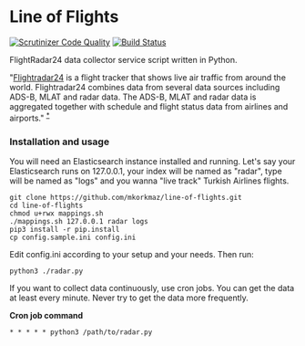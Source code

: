 # Line of Flights
[![Scrutinizer Code Quality](https://scrutinizer-ci.com/g/mkorkmaz/line-of-flights/badges/quality-score.png?b=master)](https://scrutinizer-ci.com/g/mkorkmaz/line-of-flights/?branch=master) [![Build Status](https://scrutinizer-ci.com/g/mkorkmaz/line-of-flights/badges/build.png?b=master)](https://scrutinizer-ci.com/g/mkorkmaz/line-of-flights/build-status/master)

FlightRadar24 data collector service script written in Python.

"[Flightradar24](https://www.flightradar24.com) is a flight tracker that shows live air traffic from around the world. Flightradar24 combines data from several data sources including ADS-B, MLAT and radar data. The ADS-B, MLAT and radar data is aggregated together with schedule and flight status data from airlines and airports." <sup>[*](https://www.flightradar24.com/how-it-works)</sup>

### Installation and usage

You will need an Elasticsearch instance installed and running.
Let's say your Elasticsearch runs on 127.0.0.1,
your index will be named as "radar", type will be named as "logs"
and you wanna "live track" Turkish Airlines flights.

```
git clone https://github.com/mkorkmaz/line-of-flights.git
cd line-of-flights
chmod u+rwx mappings.sh
./mappings.sh 127.0.0.1 radar logs
pip3 install -r pip.install
cp config.sample.ini config.ini
```

Edit config.ini according to your setup and your needs. Then run:
```
python3 ./radar.py
```

If you want to collect data continuously, use cron jobs.
You can get the data at least every minute. Never try to get the data more frequently.

**Cron job command**

```
* * * * * python3 /path/to/radar.py
```